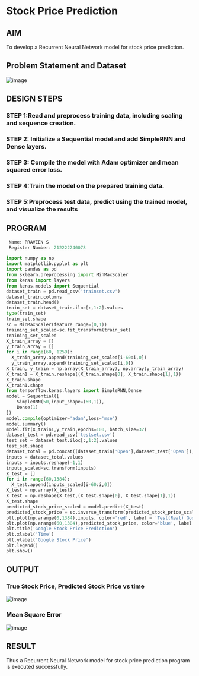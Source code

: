 # Stock Price Prediction

## AIM

To develop a Recurrent Neural Network model for stock price prediction.

## Problem Statement and Dataset

![image](https://github.com/Praveen0500/rnn-stock-price-prediction/assets/120218611/0fef148e-9668-4c77-ba15-d38472a83cf1)


## DESIGN STEPS

### STEP 1:Read and preprocess training data, including scaling and sequence creation.

### STEP 2: Initialize a Sequential model and add SimpleRNN and Dense layers.

### STEP 3: Compile the model with Adam optimizer and mean squared error loss.

### STEP 4:Train the model on the prepared training data.

### STEP 5:Preprocess test data, predict using the trained model, and visualize the results



## PROGRAM
```py
 Name: PRAVEEN S
 Register Number: 212222240078

import numpy as np
import matplotlib.pyplot as plt
import pandas as pd
from sklearn.preprocessing import MinMaxScaler
from keras import layers
from keras.models import Sequential
dataset_train = pd.read_csv('trainset.csv')
dataset_train.columns
dataset_train.head()
train_set = dataset_train.iloc[:,1:2].values
type(train_set)
train_set.shape
sc = MinMaxScaler(feature_range=(0,1))
training_set_scaled=sc.fit_transform(train_set)
training_set_scaled
X_train_array = []
y_train_array = []
for i in range(60, 1259):
  X_train_array.append(training_set_scaled[i-60:i,0])
  y_train_array.append(training_set_scaled[i,0])
X_train, y_train = np.array(X_train_array), np.array(y_train_array)
X_train1 = X_train.reshape((X_train.shape[0], X_train.shape[1],1))
X_train.shape
X_train1.shape
from tensorflow.keras.layers import SimpleRNN,Dense
model = Sequential([
    SimpleRNN(50,input_shape=(60,1)),
    Dense(1)
])
model.compile(optimizer='adam',loss='mse')
model.summary()
model.fit(X_train1,y_train,epochs=100, batch_size=32)
dataset_test = pd.read_csv('testset.csv')
test_set = dataset_test.iloc[:,1:2].values
test_set.shape
dataset_total = pd.concat((dataset_train['Open'],dataset_test['Open']),axis=0)
inputs = dataset_total.values
inputs = inputs.reshape(-1,1)
inputs_scaled=sc.transform(inputs)
X_test = []
for i in range(60,1384):
  X_test.append(inputs_scaled[i-60:i,0])
X_test = np.array(X_test)
X_test = np.reshape(X_test,(X_test.shape[0], X_test.shape[1],1))
X_test.shape
predicted_stock_price_scaled = model.predict(X_test)
predicted_stock_price = sc.inverse_transform(predicted_stock_price_scaled)
plt.plot(np.arange(0,1384),inputs, color='red', label = 'Test(Real) Google stock price')
plt.plot(np.arange(60,1384),predicted_stock_price, color='blue', label = 'Predicted Google stock price')
plt.title('Google Stock Price Prediction')
plt.xlabel('Time')
plt.ylabel('Google Stock Price')
plt.legend()
plt.show()


```

## OUTPUT

### True Stock Price, Predicted Stock Price vs time

![image](https://github.com/Praveen0500/rnn-stock-price-prediction/assets/120218611/c19fb20e-c81f-4e84-92c8-c27ce6330e8b)

### Mean Square Error

![image](https://github.com/Praveen0500/rnn-stock-price-prediction/assets/120218611/6b0161a1-9ef5-4f89-9b1d-7ebc5fd4695d)


## RESULT

Thus a Recurrent Neural Network model for stock price prediction program is executed successfully.
